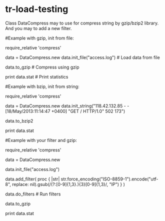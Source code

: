 tr-load-testing
===============

Class DataCompress may to use for compress string by gzip/bzip2 library.
And you may to add a new filter.

#Example with gzip, init from file:

require_relative 'compress'

data = DataCompress.new
data.init_file("access.log") # Load data from file

data.to_gzip # Compress using gzip

print data.stat # Print statistics

#Example with bzip, init from string:

require_relative 'compress'

data = DataCompress.new
data.init_string("118.42.132.85 - - [18/May/2013:11:14:47 +0400] "GET / HTTP/1.0" 502 173") 

data.to_bzip2

print data.stat

#Example with your filter and gzip:

require_relative 'compress'

data = DataCompress.new

data.init_file("access.log")

data.add_filter( 
  proc {
    |str| str.force_encoding("ISO-8859-1").encode("utf-8", replace: nil).gsub(/(?:[0-9]{1,3}\.){3}[0-9]{1,3}/, "IP")
  }
)

data.do_filters # Run filters

data.to_gzip 

print data.stat 



